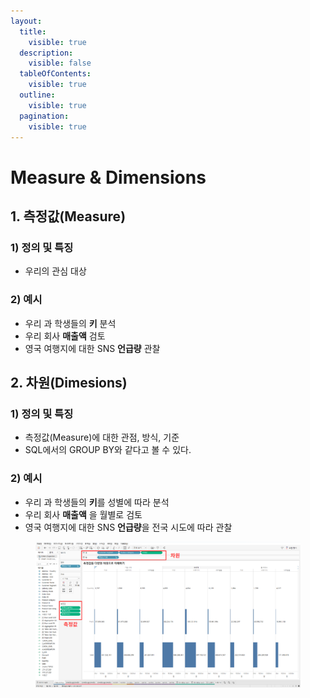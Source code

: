 ```yaml
---
layout:
  title:
    visible: true
  description:
    visible: false
  tableOfContents:
    visible: true
  outline:
    visible: true
  pagination:
    visible: true
---
```


# Measure & Dimensions

## 1. 측정값(Measure)&#x20;

### 1) 정의 및 특징&#x20;

* 우리의 관심 대상

### 2) 예시&#x20;

* 우리 과 학생들의 **키** 분석&#x20;
* 우리 회사 **매출액** 검토&#x20;
* 영국 여행지에 대한 SNS **언급량** 관찰&#x20;

## 2. 차원(Dimesions)&#x20;

### 1) 정의 및 특징&#x20;

* 측정값(Measure)에 대한 관점, 방식, 기준&#x20;
* SQL에서의 GROUP BY와 같다고 볼 수 있다.&#x20;

### 2) 예시&#x20;

* 우리 과 학생들의 **키**를 성별에 따라 분석&#x20;
* 우리 회사 **매출액** 을 월별로 검토&#x20;
* 영국 여행지에 대한 SNS **언급량**을 전국 시도에 따라 관찰&#x20;

<figure><img src="../.gitbook/assets/image (10).png" alt=""><figcaption></figcaption></figure>



